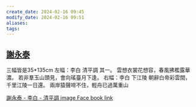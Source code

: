 ```yaml
---
create_date: 2024-02-16 09:45
modify_date: 2024-02-16 09:51
aliases: 
tags: 
---
```

## [**謝永泰**](https://www.facebook.com/profile.php?id=1718513023&__cft__[0]=AZVEKRPwjIDOlUp0kBCj6ML700SMp3-b-o1-yQLTPYd8kzZHG0nTDwWW1rEwa7DcaVoYukmUAgtq8u3JaM7pyEsKkeO3FMceajezNwn9lb-_JaWTYMKKV3NcKm0bp1VaQ49nFYm-Lg5adaL_lGD9YfhXMmoRPYd7EC9vMVHulzGw5A)

三幅皆是35*135cm
左幅：李白 清平調 其一。
雲想衣裳花想容，春風拂檻露華濃。
若非羣玉山頭見，會向瑤臺月下逢。
右幅：李白 下江陵
朝辭白帝彩雲間，千里江陵一日還。
兩岸猿聲啼不住，輕舟已過萬重山

[謝永泰 - 李白 - 清平調 image Face book link](https://scontent.ftpe7-4.fna.fbcdn.net/v/t39.30808-6/427531068_10211343565741063_7924537008609128299_n.jpg?stp=cp6_dst-jpg_s960x960&_nc_cat=101&cb=99be929b-b574a898&ccb=1-7&_nc_sid=dd5e9f&_nc_ohc=O_mXkBUUGA0AX_HzW4-&_nc_ht=scontent.ftpe7-4.fna&oh=00_AfDa5DeeAdXdLTZS-MdxYd0ex0bjU4SvJpWc7uygc1Llpg&oe=65D3713A)

